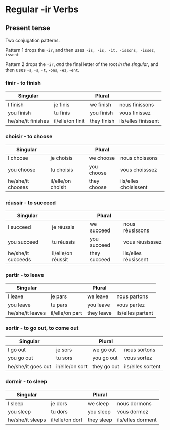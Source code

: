 # Regular -ir Verbs

## Present tense

Two conjugation patterns. 

Pattern 1 drops the `-ir`, and then uses `-is, -is, -it, -issons, -issez, issent`

Pattern 2 drops the `-ir`, _and_ the final letter of the root _in the singular_, and then uses 
`-s`, `-s`, `-t`, `-ons`, `-ez`, `-ent`.

### finir - to finish

| Singular           |                  | Plural      |                     |
| ------------------ | ---------------- | ----------- | ------------------- |
| I finish           | je finis         | we finish   | nous finissons      |
| you finish         | tu finis         | you finish  | vous finissez       |
| he/she/it finishes | il/elle/on finit | they finish | ils/elles finissent |

### choisir - to choose

| Singular          |                    | Plural      |                       |
| ----------------- | ------------------ | ----------- | --------------------- |
| I choose          | je choisis         | we choose   | nous choissons        |
| you choose        | tu choisis         | you choose  | vous choisssez        |
| he/she/it chooses | il/elle/on choisit | they choose | ils/elles choisissent |

### réussir - to succeed

| Singular           |                    | Plural       |                      |
| ------------------ | ------------------ | ------------ | -------------------- |
| I succeed          | je réussis         | we succeed   | nous réusissons      |
| you succeed        | tu réussis         | you succeed  | vous réusisssez      |
| he/she/it succeeds | il/elle/on réussit | they succeed | ils/elles réusissent |

### partir - to leave

| Singular         |                 | Plural     |                   |
| ---------------- | --------------- | ---------- | ----------------- |
| I leave          | je pars         | we leave   | nous partons      |
| you leave        | tu pars         | you leave  | vous partez       |
| he/she/it leaves | il/elle/on part | they leave | ils/elles partent |

### sortir - to go out, to come out

| Singular           |                 | Plural      |                   |
| ------------------ | --------------- | ----------- | ----------------- |
| I go out           | je sors         | we go out   | nous sortons      |
| you go out         | tu sors         | you go out  | vous sortez       |
| he/she/it goes out | il/elle/on sort | they go out | ils/elles sortent |

### dormir - to sleep

| Singular         |                 | Plural     |                   |
| ---------------- | --------------- | ---------- | ----------------- |
| I sleep          | je dors         | we sleep   | nous dormons      |
| you sleep        | tu dors         | you sleep  | vous dormez       |
| he/she/it sleeps | il/elle/on dort | they sleep | ils/elles dorment |